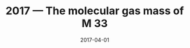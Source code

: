 ---
title: "2017 &mdash; The molecular gas mass of M 33"
collection: publications
refereed: 'yes'
permalink: \publication\2017-04-01-The-molecular-gas-mass-of-M-33
date: "2017-04-01"
venue: "Astronomy &amp; Astrophysics"
paperurl: 
link: "https://ui.adsabs.harvard.edu/abs/2017A&A...600A..27G"
citation: "Gratier, P.; Braine, J.; Schuster, K.; Rosolowsky, E.; Boquien, M.; Calzetti, D.; Combes, F.; Kramer, C.; Henkel, C.; Herpin, F.; Israel, F.; Koribalski, B. S.; Mookerjea, B.; Tabatabaei, F. S.; Röllig, M.; van der Tak, F. F. S.; van der Werf, P.; Wiedner, M., Astronomy &amp; Astrophysics, Volume 600, id.A27, 14 pp."
---